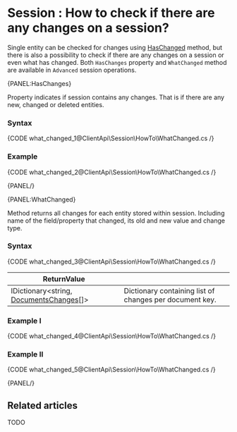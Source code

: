# Session : How to check if there are any changes on a session?

Single entity can be checked for changes using [HasChanged](../../../client-api/session/how-to/check-if-entity-has-changed) method, but there is also a possibility to check if there are any changes on a session or even what has changed. Both `HasChanges` property and `WhatChanged` method are available in `Advanced` session operations.

{PANEL:HasChanges}

Property indicates if session contains any changes. That is if there are any new, changed or deleted entities.

### Syntax

{CODE what_changed_1@ClientApi\Session\HowTo\WhatChanged.cs /}

### Example

{CODE what_changed_2@ClientApi\Session\HowTo\WhatChanged.cs /}

{PANEL/}

{PANEL:WhatChanged}

Method returns all changes for each entity stored within session. Including name of the field/property that changed, its old and new value and change type. 

### Syntax

{CODE what_changed_3@ClientApi\Session\HowTo\WhatChanged.cs /}

| ReturnValue | |
| ------------- | ----- |
| IDictionary<string, [DocumentsChanges]()[]> | Dictionary containing list of changes per document key. |

### Example I

{CODE what_changed_4@ClientApi\Session\HowTo\WhatChanged.cs /}

### Example II

{CODE what_changed_5@ClientApi\Session\HowTo\WhatChanged.cs /}

{PANEL/}

## Related articles

TODO